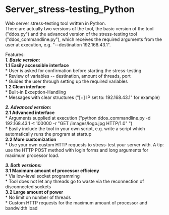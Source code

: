 # Server_stress-testing_Python

Web server stress-testing tool written in Python.  
There are actually two versions of the tool, the basic version of the tool ("ddos.py") and the advanced version of the stress-testing tool ("ddos_commandline.py"), which receives the required arguments from the user at execution, e.g. "--destination 192.168.43.1".  

Features:  
  ***1. Basic version:***  
      **1.1 Easily accessible interface**  
         * User is asked for confirmation before starting the stress-testing    
         * Review of variables -- destination, amount of threads, port   
         * Guides the user through setting up the required variables   
      **1.2 Clean interface**  
        * Built-in Exception-Handling  
        * Messages with clear structures ("[+] IP set to: 192.168.43.1" for example)  
        
  ***2. Advanced version:***  
      **2.1 Advanced interface**    
        * Arguments supplied at execution ("python ddos_commandline.py -d 192.168.43.1 -t 100000 -r "GET /images/logo.jpg HTTP/1.0" ")   
        * Easily include the tool in your own script, e.g. write a script which automatically runs the program at startup  
      **2.2 More customization**  
        * Use your own custom HTTP requests to stress-test your server with. A tip: use the HTTP POST method with login forms and long arguments for maximum processor load.  
        
  ***3. Both versions:***  
      **3.1 Maximum amount of processor efficieny**  
        * Via low-level socket programming  
        * Tool does not let any threads go to waste via the reconnection of disconnected sockets  
      **3.2  Large amount of power**  
        * No limit on number of threads  
        * Custom HTTP requests for the maximum amount of processor and bandwidth load    
    
